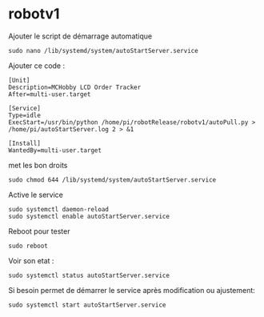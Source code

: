 # robotv1

Ajouter le script de démarrage automatique

```
sudo nano /lib/systemd/system/autoStartServer.service
```


Ajouter ce code :
```
[Unit]
Description=MCHobby LCD Order Tracker
After=multi-user.target

[Service]
Type=idle
ExecStart=/usr/bin/python /home/pi/robotRelease/robotv1/autoPull.py > /home/pi/autoStartServer.log 2 > &1

[Install]
WantedBy=multi-user.target
```

met les bon droits
```
sudo chmod 644 /lib/systemd/system/autoStartServer.service
```

Active le service
```
sudo systemctl daemon-reload
sudo systemctl enable autoStartServer.service
```

Reboot pour tester
```
sudo reboot
```

Voir son etat :
```
sudo systemctl status autoStartServer.service
```


Si besoin permet de démarrer le service après modification ou ajustement:
```
sudo systemctl start autoStartServer.service
```
